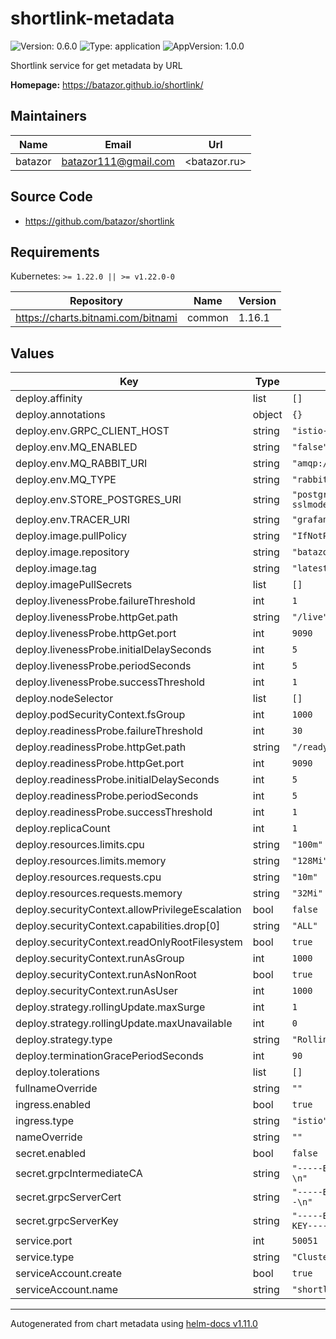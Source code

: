 # shortlink-metadata

![Version: 0.6.0](https://img.shields.io/badge/Version-0.6.0-informational?style=flat-square) ![Type: application](https://img.shields.io/badge/Type-application-informational?style=flat-square) ![AppVersion: 1.0.0](https://img.shields.io/badge/AppVersion-1.0.0-informational?style=flat-square)

Shortlink service for get metadata by URL

**Homepage:** <https://batazor.github.io/shortlink/>

## Maintainers

| Name | Email | Url |
| ---- | ------ | --- |
| batazor | <batazor111@gmail.com> | <batazor.ru> |

## Source Code

* <https://github.com/batazor/shortlink>

## Requirements

Kubernetes: `>= 1.22.0 || >= v1.22.0-0`

| Repository | Name | Version |
|------------|------|---------|
| https://charts.bitnami.com/bitnami | common | 1.16.1 |

## Values

| Key | Type | Default | Description |
|-----|------|---------|-------------|
| deploy.affinity | list | `[]` |  |
| deploy.annotations | object | `{}` |  |
| deploy.env.GRPC_CLIENT_HOST | string | `"istio-ingress.istio-ingress"` |  |
| deploy.env.MQ_ENABLED | string | `"false"` |  |
| deploy.env.MQ_RABBIT_URI | string | `"amqp://admin:admin@rabbitmq.rabbitmq:5672"` |  |
| deploy.env.MQ_TYPE | string | `"rabbitmq"` |  |
| deploy.env.STORE_POSTGRES_URI | string | `"postgres://postgres:shortlink@postgresql.postgresql:5432/shortlink?sslmode=disable"` |  |
| deploy.env.TRACER_URI | string | `"grafana-tempo.grafana:6831"` |  |
| deploy.image.pullPolicy | string | `"IfNotPresent"` |  |
| deploy.image.repository | string | `"batazor/shortlink-metadata"` |  |
| deploy.image.tag | string | `"latest"` |  |
| deploy.imagePullSecrets | list | `[]` |  |
| deploy.livenessProbe.failureThreshold | int | `1` |  |
| deploy.livenessProbe.httpGet.path | string | `"/live"` |  |
| deploy.livenessProbe.httpGet.port | int | `9090` |  |
| deploy.livenessProbe.initialDelaySeconds | int | `5` |  |
| deploy.livenessProbe.periodSeconds | int | `5` |  |
| deploy.livenessProbe.successThreshold | int | `1` |  |
| deploy.nodeSelector | list | `[]` |  |
| deploy.podSecurityContext.fsGroup | int | `1000` |  |
| deploy.readinessProbe.failureThreshold | int | `30` |  |
| deploy.readinessProbe.httpGet.path | string | `"/ready"` |  |
| deploy.readinessProbe.httpGet.port | int | `9090` |  |
| deploy.readinessProbe.initialDelaySeconds | int | `5` |  |
| deploy.readinessProbe.periodSeconds | int | `5` |  |
| deploy.readinessProbe.successThreshold | int | `1` |  |
| deploy.replicaCount | int | `1` |  |
| deploy.resources.limits.cpu | string | `"100m"` |  |
| deploy.resources.limits.memory | string | `"128Mi"` |  |
| deploy.resources.requests.cpu | string | `"10m"` |  |
| deploy.resources.requests.memory | string | `"32Mi"` |  |
| deploy.securityContext.allowPrivilegeEscalation | bool | `false` |  |
| deploy.securityContext.capabilities.drop[0] | string | `"ALL"` |  |
| deploy.securityContext.readOnlyRootFilesystem | bool | `true` |  |
| deploy.securityContext.runAsGroup | int | `1000` |  |
| deploy.securityContext.runAsNonRoot | bool | `true` |  |
| deploy.securityContext.runAsUser | int | `1000` |  |
| deploy.strategy.rollingUpdate.maxSurge | int | `1` |  |
| deploy.strategy.rollingUpdate.maxUnavailable | int | `0` |  |
| deploy.strategy.type | string | `"RollingUpdate"` |  |
| deploy.terminationGracePeriodSeconds | int | `90` |  |
| deploy.tolerations | list | `[]` |  |
| fullnameOverride | string | `""` |  |
| ingress.enabled | bool | `true` |  |
| ingress.type | string | `"istio"` |  |
| nameOverride | string | `""` |  |
| secret.enabled | bool | `false` |  |
| secret.grpcIntermediateCA | string | `"-----BEGIN CERTIFICATE-----\nYour CA...\n-----END CERTIFICATE-----\n"` |  |
| secret.grpcServerCert | string | `"-----BEGIN CERTIFICATE-----\nYour cert...\n-----END CERTIFICATE-----\n"` |  |
| secret.grpcServerKey | string | `"-----BEGIN EC PRIVATE KEY-----\nYour key...\n-----END EC PRIVATE KEY-----\n"` |  |
| service.port | int | `50051` |  |
| service.type | string | `"ClusterIP"` |  |
| serviceAccount.create | bool | `true` |  |
| serviceAccount.name | string | `"shortlink"` |  |

----------------------------------------------
Autogenerated from chart metadata using [helm-docs v1.11.0](https://github.com/norwoodj/helm-docs/releases/v1.11.0)
